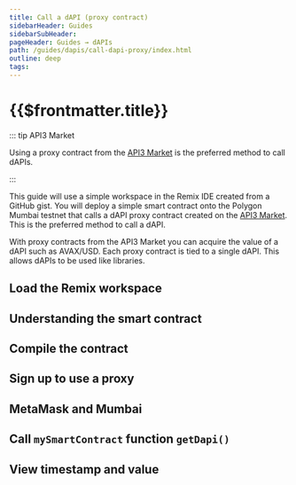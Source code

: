 ```yaml
---
title: Call a dAPI (proxy contract)
sidebarHeader: Guides
sidebarSubHeader:
pageHeader: Guides → dAPIs
path: /guides/dapis/call-dapi-proxy/index.html
outline: deep
tags:
---
```


<PageHeader/>

<SearchHighlight/>

# {{$frontmatter.title}}

::: tip API3 Market

Using a proxy contract from the [API3 Market](https://market.api3.org) is the
preferred method to call dAPIs.

:::

This guide will use a simple workspace in the Remix IDE created from a GitHub
gist. You will deploy a simple smart contract onto the Polygon Mumbai testnet
that calls a dAPI proxy contract created on the [API3 Market](). This is the
preferred method to call a dAPI.

With proxy contracts from the API3 Market you can acquire the value of a dAPI
such as AVAX/USD. Each proxy contract is tied to a single dAPI. This allows
dAPIs to be used like libraries.

## Load the Remix workspace

## Understanding the smart contract

## Compile the contract

## Sign up to use a proxy

## MetaMask and Mumbai

## Call `mySmartContract` function `getDapi()`

## View timestamp and value
